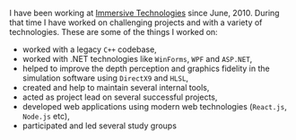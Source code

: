 I have been working
at [Immersive Technologies](http://www.immersivetechnologies.com/) since
June, 2010. During that time I have worked on challenging projects and with a
variety of technologies. These are some of the things I worked on:

* worked with a legacy `C++` codebase,
* worked with .NET technologies like `WinForms`, `WPF` and `ASP.NET`,
* helped to improve the depth perception and graphics fidelity in the simulation
  software using `DirectX9` and `HLSL`,
* created and help to maintain several internal tools,
* acted as project lead on several successful projects, 
* developed web applications using modern web technologies (`React.js`,
  `Node.js` etc),
* participated and led several study groups
